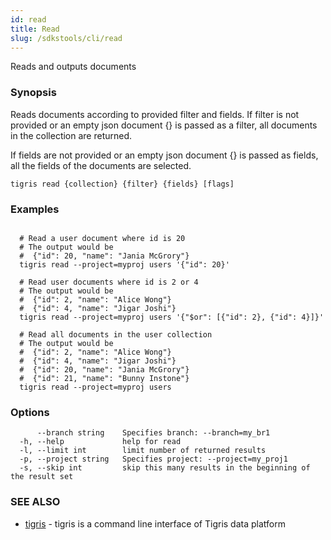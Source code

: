 ```yaml
---
id: read
title: Read
slug: /sdkstools/cli/read
---
```


Reads and outputs documents

### Synopsis

Reads documents according to provided filter and fields.
If filter is not provided or an empty json document {} is passed as a filter,
all documents in the collection are returned.

If fields are not provided or an empty json document {} is passed as fields,
all the fields of the documents are selected.

```
tigris read {collection} {filter} {fields} [flags]
```

### Examples

```

  # Read a user document where id is 20
  # The output would be
  #  {"id": 20, "name": "Jania McGrory"}
  tigris read --project=myproj users '{"id": 20}'

  # Read user documents where id is 2 or 4
  # The output would be
  #  {"id": 2, "name": "Alice Wong"}
  #  {"id": 4, "name": "Jigar Joshi"}
  tigris read --project=myproj users '{"$or": [{"id": 2}, {"id": 4}]}'

  # Read all documents in the user collection
  # The output would be
  #  {"id": 2, "name": "Alice Wong"}
  #  {"id": 4, "name": "Jigar Joshi"}
  #  {"id": 20, "name": "Jania McGrory"}
  #  {"id": 21, "name": "Bunny Instone"}
  tigris read --project=myproj users

```

### Options

```
      --branch string    Specifies branch: --branch=my_br1
  -h, --help             help for read
  -l, --limit int        limit number of returned results
  -p, --project string   Specifies project: --project=my_proj1
  -s, --skip int         skip this many results in the beginning of the result set
```

### SEE ALSO

- [tigris](tigris.md) - tigris is a command line interface of Tigris data platform
